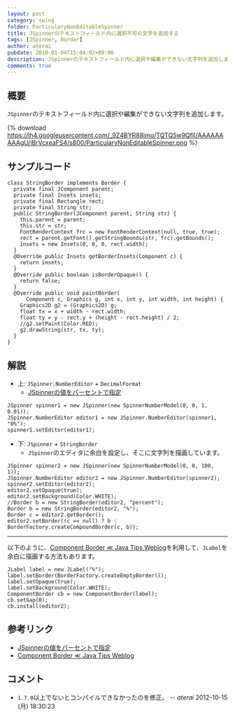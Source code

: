 ```yaml
---
layout: post
category: swing
folder: ParticularyNonEditableSpinner
title: JSpinnerのテキストフィールド内に選択不可の文字を追加する
tags: [JSpinner, Border]
author: aterai
pubdate: 2010-01-04T15:04:02+09:00
description: JSpinnerのテキストフィールド内に選択や編集ができない文字列を追加します。
comments: true
---
```

## 概要
`JSpinner`のテキストフィールド内に選択や編集ができない文字列を追加します。

{% download https://lh4.googleusercontent.com/_9Z4BYR88imo/TQTQ5w9QfII/AAAAAAAAAgU/iBrVcxeaFS4/s800/ParticularyNonEditableSpinner.png %}

## サンプルコード
<pre class="prettyprint"><code>class StringBorder implements Border {
  private final JComponent parent;
  private final Insets insets;
  private final Rectangle rect;
  private final String str;
  public StringBorder(JComponent parent, String str) {
    this.parent = parent;
    this.str = str;
    FontRenderContext frc = new FontRenderContext(null, true, true);
    rect = parent.getFont().getStringBounds(str, frc).getBounds();
    insets = new Insets(0, 0, 0, rect.width);
  }
  @Override public Insets getBorderInsets(Component c) {
    return insets;
  }
  @Override public boolean isBorderOpaque() {
    return false;
  }
  @Override public void paintBorder(
      Component c, Graphics g, int x, int y, int width, int height) {
    Graphics2D g2 = (Graphics2D) g;
    float tx = x + width - rect.width;
    float ty = y - rect.y + (height - rect.height) / 2;
    //g2.setPaint(Color.RED);
    g2.drawString(str, tx, ty);
  }
}
</code></pre>

## 解説
- 上: `JSpinner.NumberEditor` + `DecimalFormat`
    - [JSpinnerの値をパーセントで指定](http://ateraimemo.com/Swing/NumberEditor.html)

<!-- dummy comment line for breaking list -->

<pre class="prettyprint"><code>JSpinner spinner1 = new JSpinner(new SpinnerNumberModel(0, 0, 1, 0.01));
JSpinner.NumberEditor editor1 = new JSpinner.NumberEditor(spinner1, "0%");
spinner1.setEditor(editor1);
</code></pre>

- 下: `JSpinner` + `StringBorder`
    - `JSpinner`のエディタに余白を設定し、そこに文字列を描画しています。

<!-- dummy comment line for breaking list -->

<pre class="prettyprint"><code>JSpinner spinner2 = new JSpinner(new SpinnerNumberModel(0, 0, 100, 1));
JSpinner.NumberEditor editor2 = new JSpinner.NumberEditor(spinner2);
spinner2.setEditor(editor2);
editor2.setOpaque(true);
editor2.setBackground(Color.WHITE);
//Border b = new StringBorder(editor2, "percent");
Border b = new StringBorder(editor2, "%");
Border c = editor2.getBorder();
editor2.setBorder((c == null) ? b : BorderFactory.createCompoundBorder(c, b));
</code></pre>

- - - -
以下のように、[Component Border ≪ Java Tips Weblog](http://tips4java.wordpress.com/2009/09/27/component-border/)を利用して、`JLabel`を余白に描画する方法もあります。

<pre class="prettyprint"><code>JLabel label = new JLabel("%");
label.setBorder(BorderFactory.createEmptyBorder());
label.setOpaque(true);
label.setBackground(Color.WHITE);
ComponentBorder cb = new ComponentBorder(label);
cb.setGap(0);
cb.install(editor2);
</code></pre>

## 参考リンク
- [JSpinnerの値をパーセントで指定](http://ateraimemo.com/Swing/NumberEditor.html)
- [Component Border ≪ Java Tips Weblog](http://tips4java.wordpress.com/2009/09/27/component-border/)

<!-- dummy comment line for breaking list -->

## コメント
- `1.7.0`以上でないとコンパイルできなかったのを修正。 -- *aterai* 2012-10-15 (月) 18:30:23

<!-- dummy comment line for breaking list -->
